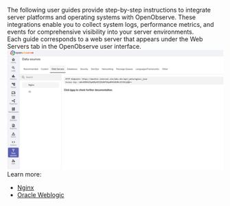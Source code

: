 The following user guides provide step-by-step instructions to integrate server platforms and operating systems with OpenObserve. These integrations enable you to collect system logs, performance metrics, and events for comprehensive visibility into your server environments.
<br>
Each guide corresponds to a web server that appears under the Web Servers tab in the OpenObserve user interface.
![servers](servers.png)
<br>
Learn more:

- [Nginx](nginx.md)
- [Oracle Weblogic](weblogic.md)

